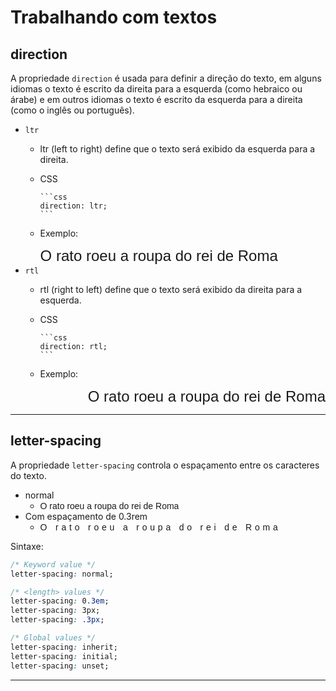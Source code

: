 # Trabalhando com textos

## direction

A propriedade `direction` é usada para definir a direção do texto, em alguns idiomas o texto é escrito da direita para a esquerda (como hebraico ou árabe) e em outros idiomas o texto é escrito da esquerda para a direita (como o inglês ou português).

* `ltr`
  * ltr (left to right) define que o texto será exibido da esquerda para a direita.
  * CSS

        ```css
        direction: ltr;
        ```
  * Exemplo:
    <div style="font-family: Helvetica, Arial, Verdana, sans-serif; font-size: 1.5rem; direction: ltr;">O rato roeu a roupa do rei de Roma</div>
* `rtl`
  * rtl (right to left) define que o texto será exibido da direita para a esquerda.
  * CSS

        ```css
        direction: rtl;
        ```
  * Exemplo:

<div style="font-family: Helvetica, Arial, Verdana, sans-serif; font-size: 1.5rem; direction: rtl;">O rato roeu a roupa do rei de Roma</div>

---

## letter-spacing

A propriedade `letter-spacing` controla o espaçamento entre os caracteres do texto.

* normal
  * <span style="font-family: Helvetica, Arial, Verdana, sans-serif;  letter-spacing: normal;">O rato roeu a roupa do rei de Roma</span>
* Com espaçamento de 0.3rem
  * <span style="font-family: Helvetica, Arial, Verdana, sans-serif; letter-spacing: 0.3rem;">O rato roeu a roupa do rei de Roma</span>

Sintaxe:

```css
/* Keyword value */
letter-spacing: normal;

/* <length> values */
letter-spacing: 0.3em;
letter-spacing: 3px;
letter-spacing: .3px;

/* Global values */
letter-spacing: inherit;
letter-spacing: initial;
letter-spacing: unset;
```

---
